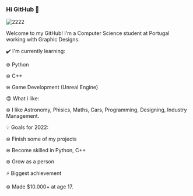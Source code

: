 ### Hi GitHub 👋

![2222](https://user-images.githubusercontent.com/82287232/153542883-f61e2f9f-eae1-4f8c-a8ea-e5022a2e7aef.png)

Welcome to my GitHub! I'm a Computer Science student at Portugal working with Graphic Designs.

✔️ I'm currently learning:

⊛ Python

⊛ C++

⊛ Game Development (Unreal Engine)

😍 What i like:

⊛ I like Astronomy, Phisics, Maths, Cars, Programming, Designing, Industry Management.

💡 Goals for 2022:

⊛ Finish some of my projects

⊛ Become skilled in Python, C++

⊛ Grow as a person

⚡ Biggest achievement

⊛ Made $10.000+ at age 17.

